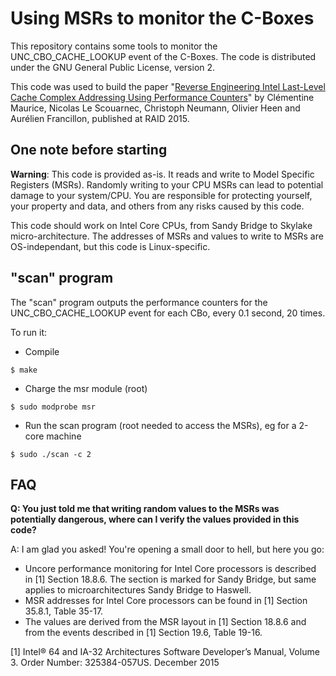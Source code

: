 # Using MSRs to monitor the C-Boxes

This repository contains some tools to monitor the UNC_CBO_CACHE_LOOKUP event of the C-Boxes. 
The code is distributed under the GNU General Public License, version 2.

This code was used to build the paper "[Reverse Engineering Intel Last-Level Cache Complex Addressing Using Performance Counters](http://s3.eurecom.fr/docs/raid15_maurice.pdf)" by Clémentine Maurice, Nicolas Le Scouarnec, Christoph Neumann, Olivier Heen and Aurélien Francillon, published at RAID 2015.



## One note before starting

**Warning**: This code is provided as-is. It reads and write to Model Specific Registers (MSRs). Randomly writing to your CPU MSRs can lead to potential damage to your system/CPU. You are responsible for protecting yourself, your property and data, and others from any risks caused by this code. 

This code should work on Intel Core CPUs, from Sandy Bridge to Skylake micro-architecture. The addresses of MSRs and values to write to MSRs are OS-independant, but this code is Linux-specific.



## "scan" program

The "scan" program outputs the performance counters for the UNC_CBO_CACHE_LOOKUP event for each CBo, every 0.1 second, 20 times.

To run it:

- Compile

```
$ make
```

- Charge the msr module (root)

```
$ sudo modprobe msr
```

- Run the scan program (root needed to access the MSRs), eg for a 2-core machine

```
$ sudo ./scan -c 2
```



## FAQ

**Q: You just told me that writing random values to the MSRs was potentially dangerous, where can I verify the values provided in this code?**

A: I am glad you asked! You're opening a small door to hell, but here you go:

- Uncore performance monitoring for Intel Core processors is described in [1] Section 18.8.6. The section is marked for Sandy Bridge, but same applies to microarchitectures Sandy Bridge to Haswell.
- MSR addresses for Intel Core processors can be found in [1] Section 35.8.1, Table 35-17.
- The values are derived from the MSR layout in [1] Section 18.8.6 and from the events described in [1] Section 19.6, Table 19-16.



[1] Intel® 64 and IA-32 Architectures Software Developer’s Manual, Volume 3. Order Number: 325384-057US. December 2015




